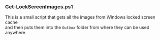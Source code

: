 ### Get-LockScreenImages.ps1

This is a small script that gets all the images from Windows locked screen cache    
and then puts them into the `Outbox` folder from where they can be used anywhere.
